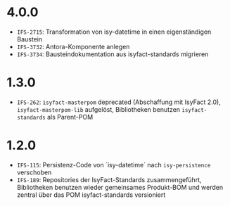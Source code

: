 # 4.0.0
- `IFS-2715`: Transformation von isy-datetime in einen eigenständigen Baustein
- `IFS-3732`: Antora-Komponente anlegen
- `IFS-3734`: Bausteindokumentation aus isyfact-standards migrieren

# 1.3.0
- `IFS-262`: `isyfact-masterpom` deprecated (Abschaffung mit IsyFact 2.0), `isyfact-masterpom-lib` aufgelöst, Bibliotheken benutzen `isyfact-standards` als Parent-POM

# 1.2.0
- `IFS-115`: Persistenz-Code von ´isy-datetime´ nach `isy-persistence` verschoben
- `IFS-189`: Repositories der IsyFact-Standards zusammengeführt, Bibliotheken benutzen wieder gemeinsames Produkt-BOM und werden zentral über das POM isyfact-standards versioniert
